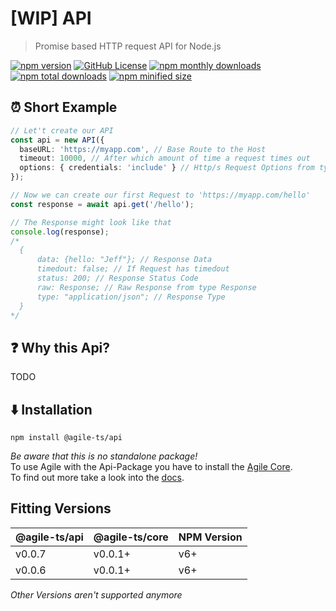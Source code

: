 # [WIP] API

> Promise based HTTP request API for Node.js

<a href="https://npm.im/@agile-ts/api">
  <img src="https://img.shields.io/npm/v/@agile-ts/api.svg" alt="npm version"></a>
 <a href="https://github.com/agile-ts/agile">
  <img src="https://img.shields.io/github/license/agile-ts/agile.svg" alt="GitHub License"></a>
<a href="https://npm.im/@agile-ts/api">
  <img src="https://img.shields.io/npm/dm/@agile-ts/api.svg" alt="npm monthly downloads"></a>
<a href="https://npm.im/@agile-ts/api">
  <img src="https://img.shields.io/npm/dt/@agile-ts/api.svg" alt="npm total downloads"></a>
<a href="https://npm.im/@agile-ts/api">
  <img src="https://img.shields.io/bundlephobia/min/@agile-ts/api.svg" alt="npm minified size"></a>
  
## ⏰ Short Example
```ts
// Let't create our API
const api = new API({
  baseURL: 'https://myapp.com', // Base Route to the Host
  timeout: 10000, // After which amount of time a request times out
  options: { credentials: 'include' } // Http/s Request Options from type RequestInit
});

// Now we can create our first Request to 'https://myapp.com/hello'
const response = await api.get('/hello');

// The Response might look like that
console.log(response);
/* 
  {
      data: {hello: "Jeff"}; // Response Data
      timedout: false; // If Request has timedout
      status: 200; // Response Status Code
      raw: Response; // Raw Response from type Response
      type: "application/json"; // Response Type
  }
*/
```

## ❓ Why this Api?

TODO

## ⬇️ Installation
```
npm install @agile-ts/api
```
_Be aware that this is no standalone package!_ <br />
To use Agile with the Api-Package you have to install the [Agile Core](https://www.npmjs.com/package/@agile-ts/core). <br />
To find out more take a look into the [docs](https://www.agile-ts.org/docs).


## Fitting Versions
| @agile-ts/api   | @agile-ts/core          | NPM Version              | 
| --------------- | ----------------------- | ------------------------ | 
| v0.0.7          | v0.0.1+                 | v6+                      | 
| v0.0.6          | v0.0.1+                 | v6+                      | 
_Other Versions aren't supported anymore_
